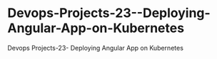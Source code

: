 # Devops-Projects-23--Deploying-Angular-App-on-Kubernetes
Devops Projects-23- Deploying Angular App on Kubernetes
